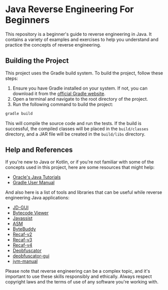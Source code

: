 # Java Reverse Engineering For Beginners

This repository is a beginner's guide to reverse engineering in Java. It contains a variety of examples and exercises to help you understand and practice the concepts of reverse engineering.

## Building the Project

This project uses the Gradle build system. To build the project, follow these steps:

1. Ensure you have Gradle installed on your system. If not, you can download it from the [official Gradle website](https://gradle.org/install/).
2. Open a terminal and navigate to the root directory of the project.
3. Run the following command to build the project:

```bash
gradle build
```

This will compile the source code and run the tests. If the build is successful, the compiled classes will be placed in the `build/classes` directory, and a JAR file will be created in the `build/libs` directory.

## Help and References

If you're new to Java or Kotlin, or if you're not familiar with some of the concepts used in this project, here are some resources that might help:

- [Oracle's Java Tutorials](https://docs.oracle.com/javase/tutorial/)
- [Gradle User Manual](https://docs.gradle.org/current/userguide/userguide.html)

And also here is a list of tools and libraries that can be useful while reverse engineering Java applications:
- [JD-GUI](http://jd.benow.ca/)
- [Bytecode Viewer](https://bytecodeviewer.com/)
- [Javassist](https://www.javassist.org/)
- [ASM](https://asm.ow2.io/)
- [ByteBuddy](https://bytebuddy.net/)
- [Recaf-v2](https://github.com/Col-E/Recaf)
- [Recaf-v3](https://github.com/Col-E/Recaf/tree/dev3)
- [Recaf-v4](https://github.com/Col-E/Recaf/tree/dev4)
- [Deobfuscator](https://github.com/narumii/Deobfuscator)
- [deobfuscator-gui](https://github.com/java-deobfuscator/deobfuscator-gui)
- [jvm-manual](https://github.com/WalmartSolutions/jvm-manual)

Please note that reverse engineering can be a complex topic, and it's important to use these skills responsibly and ethically. Always respect copyright laws and the terms of use of any software you're working with.